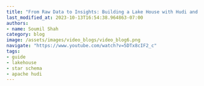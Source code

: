 ```yaml
---
title: "From Raw Data to Insights: Building a Lake House with Hudi and Star Schema | Step by Step Guide"
last_modified_at: 2023-10-13T16:54:38.964863-07:00
authors:
- name: Soumil Shah
category: blog
image: /assets/images/video_blogs/video_blog6.png
navigate: "https://www.youtube.com/watch?v=5DTx8cIF2_c"
tags:
- guide
- lakehouse
- star schema
- apache hudi
---
```

